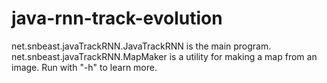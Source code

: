# java-rnn-track-evolution
 
net.snbeast.javaTrackRNN.JavaTrackRNN is the main program. net.snbeast.javaTrackRNN.MapMaker is a utility for making a map from an image. Run with "-h" to learn more.
